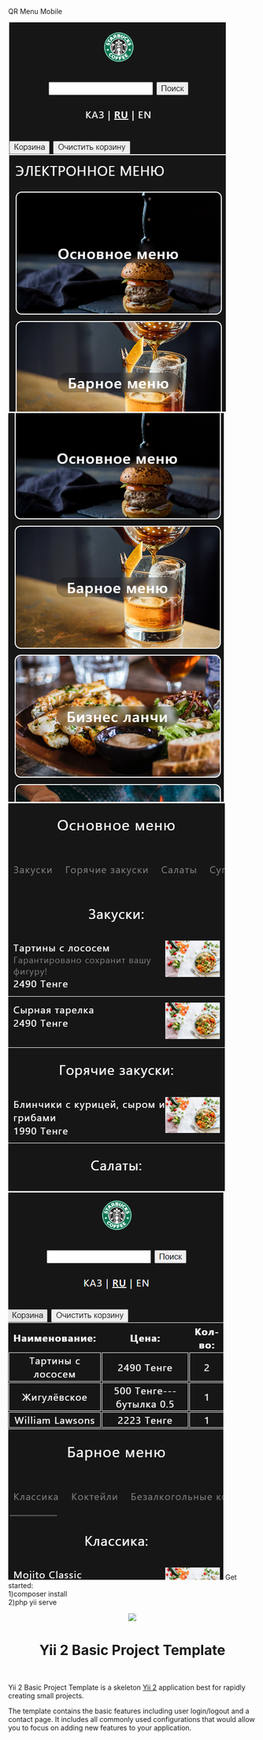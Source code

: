 QR Menu Mobile

![Image alt](https://github.com/Adioos/el-menu/blob/46f4ca6b600622e083435d2c2c2c88e5d0695fa1/1.png)
![Image alt](https://github.com/Adioos/el-menu/blob/46f4ca6b600622e083435d2c2c2c88e5d0695fa1/2.png)
![Image alt](https://github.com/Adioos/el-menu/blob/46f4ca6b600622e083435d2c2c2c88e5d0695fa1/3.png)
![Image alt](https://github.com/Adioos/el-menu/blob/46f4ca6b600622e083435d2c2c2c88e5d0695fa1/4.png)
Get started: <br>
1)composer install <br>
2)php yii serve

<p align="center">
    <a href="https://github.com/yiisoft" target="_blank">
        <img src="https://avatars0.githubusercontent.com/u/993323" height="100px">
    </a>
    <h1 align="center">Yii 2 Basic Project Template</h1>
    <br>
</p>

Yii 2 Basic Project Template is a skeleton [Yii 2](http://www.yiiframework.com/) application best for
rapidly creating small projects.

The template contains the basic features including user login/logout and a contact page.
It includes all commonly used configurations that would allow you to focus on adding new
features to your application.

